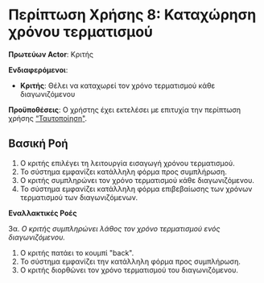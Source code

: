 # **Περίπτωση Χρήσης 8: Καταχώρηση χρόνου τερματισμού** 

 **Πρωτεύων Actor**: Κριτής

**Ενδιαφερόμενοι**: 

* **Κριτής**: Θέλει να καταχωρεί τον χρόνο τερματισμού κάθε διαγωνιζόμενου

**Προϋποθέσεις**: Ο χρήστης έχει εκτελέσει με επιτυχία την περίπτωση χρήσης [“Ταυτοποίηση"](uc1-authentication.md).


## **Βασική Ροή**
 
1. Ο κριτής επιλέγει τη λειτουργία εισαγωγή χρόνου τερματισμού.
2. Το σύστημα εμφανίζει κατάλληλη φόρμα προς συμπλήρωση.
3. Ο κριτής συμπληρώνει τον χρόνο τερματισμού κάθε διαγωνιζόμενου.
4. Το σύστημα εμφανίζει κατάλληλη φόρμα επιβεβαίωσης των χρόνων τερματισμού των διαγωνιζόμενων.

**Εναλλακτικές Ροές**

3α. *Ο κριτής συμπληρώνει λάθος τον χρόνο τερματισμού ενός διαγωνιζόμενου.*
  
   1. Ο κριτής πατάει το κουμπί "back".
   2. Το σύστημα εμφανίζει την κατάλληλη φόρμα προς συμπλήρωση.
   3. Ο κριτής διορθώνει τον χρόνο τερματισμού του διαγωνιζόμενου.